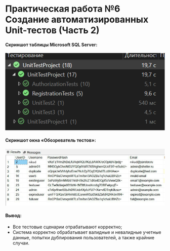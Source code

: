 # Практическая работа №6 Создание автоматизированных Unit-тестов (Часть 2)

#### Cкриншот таблицы Microsoft SQL Server:
![](pr6_2_2.png)

#### Cкриншот окна «Обозреватель тестов»:
![](pr6_2_1.jpg)

#### Вывод: 
- Все тестовые сценарии отрабатывают корректно;
- Система корректно обрабатывает валидные и невалидные учетные данные, попытки дублирования пользователей, а также крайние случаи.
